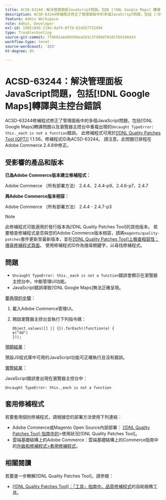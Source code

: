```yaml
---
title: ACSD-63244：解決管理面板JavaScript問題，包括 [!DNL Google Maps] 轉譯與主控台錯誤
description: ACSD-63244修補程式修正了管理面板中的多個JavaScript問題，包括 [!DNL Google Maps] 轉譯問題以及反複出現的「Uncaught TypeError」問題。瀏覽器主控台中的_each不是函式'錯誤。
feature: Admin Workspace
role: Admin, Developer
exl-id: 1985c845-219e-4af4-8f70-62dd57722494
type: Troubleshooting
source-git-commit: 7fdb02a6d89d50ea593c5fd99d78101f89198424
workflow-type: tm+mt
source-wordcount: '323'
ht-degree: 0%

---
```


# ACSD-63244：解決管理面板JavaScript問題，包括[!DNL Google Maps]轉譯與主控台錯誤

ACSD-63244修補程式修正了管理面板中的多個JavaScript問題，包括[!DNL Google Maps]轉譯問題以及瀏覽器主控台中重複出現的`Uncaught TypeError: this._each is not a function`錯誤。 此修補程式可用於[[!DNL Quality Patches Tool (QPT)]](/help/tools/quality-patches-tool/quality-patches-tool-to-self-serve-quality-patches.md) 1.1.56。修補程式ID為ACSD-63244。 請注意，此問題已排程在Adobe Commerce 2.4.8中修正。

## 受影響的產品和版本

**已為Adobe Commerce版本建立修補程式：**

Adobe Commerce （所有部署方法） 2.4.4、2.4.4-p9、2.4.6-p7、2.4.7

**與Adobe Commerce版本相容：**

Adobe Commerce （所有部署方法） 2.4.4 - 2.4.7-p3

>[!NOTE]
>
>此修補程式可能適用於發行版本為[!DNL Quality Patches Tool]的其他版本。 若要檢查修補程式是否與您的Adobe Commerce版本相容，請將`magento/quality-patches`套件更新至最新版本，並在[[!DNL Quality Patches Tool]上檢查相容性：搜尋修補程式頁面](https://experienceleague.adobe.com/tools/commerce-quality-patches/index.html)。 使用修補程式ID作為搜尋關鍵字，以尋找修補程式。

## 問題

* `Uncaught TypeError: this._each is not a function`錯誤會顯示在瀏覽器主控台中，中斷管理UI功能。
* JavaScript錯誤導致[!DNL Google Maps]無法正確呈現。

<u>要再現的步驟</u>：

1. 載入Adobe Commerce管理UI。
1. 開啟瀏覽器主控台並執行下列指令碼：

   ```
   Object.values([] || {}).forEach((function(e) {  
   e("dd")  
   }));  
   ```

<u>預期結果</u>：

預設JS程式庫中可用的JavaScript功能可正確執行且沒有錯誤。

<u>實際結果</u>：

JavaScript錯誤會出現在瀏覽器主控台中：

```
Uncaught TypeError: this._each is not a function
```

## 套用修補程式

若要套用個別修補程式，請根據您的部署方法使用下列連結：

* Adobe Commerce或Magento Open Source內部部署： [[!DNL Quality Patches Tool] 指南中的](/help/tools/quality-patches-tool/usage.md)>使用狀況[!DNL Quality Patches Tool]。
* 雲端基礎結構上的Adobe Commerce：雲端基礎結構上的Commerce指南中的[升級和修補程式>套用修補程式](https://experienceleague.adobe.com/docs/commerce-cloud-service/user-guide/develop/upgrade/apply-patches.html)。

## 相關閱讀

若要進一步瞭解[!DNL Quality Patches Tool]，請參閱：

* [[!DNL Quality Patches Tool]：「工具」指南中，品質修補程式](/help/tools/quality-patches-tool/quality-patches-tool-to-self-serve-quality-patches.md)的自助服務工具。
